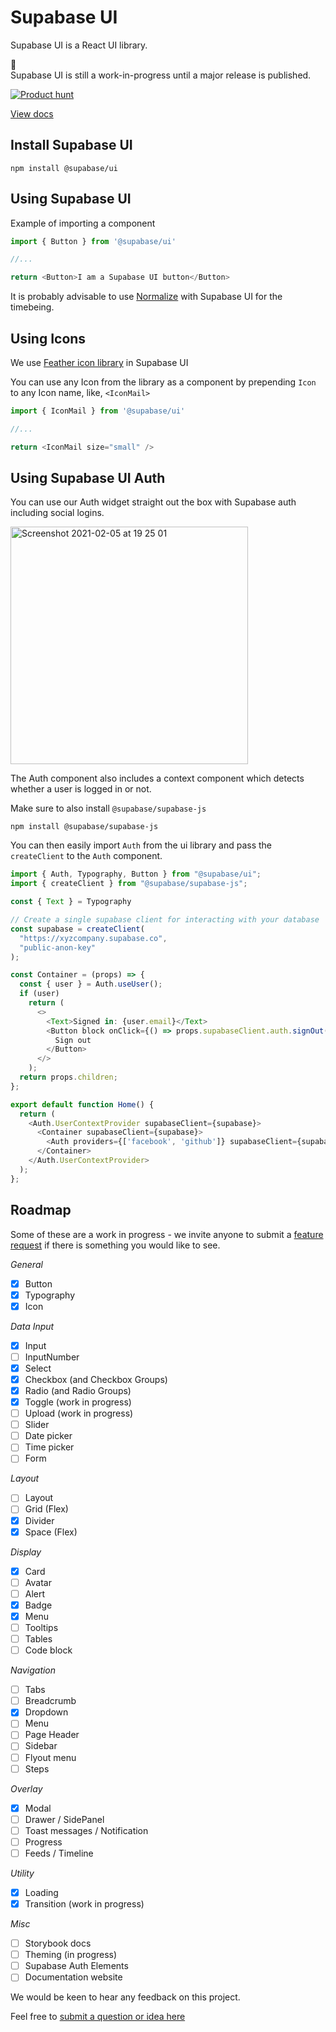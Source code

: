 # Supabase UI

Supabase UI is a React UI library.

🚧  
Supabase UI is still a work-in-progress until a major release is published.

[![Product hunt](https://api.producthunt.com/widgets/embed-image/v1/featured.svg?post_id=290768&theme=light)](https://www.producthunt.com/posts/supabase-ui)


[View docs](https://ui.supabase.com)

## Install Supabase UI

```cli
npm install @supabase/ui
```

## Using Supabase UI

Example of importing a component

```js
import { Button } from '@supabase/ui'

//...

return <Button>I am a Supabase UI button</Button>
```

It is probably advisable to use [Normalize](https://github.com/sindresorhus/modern-normalize) with Supabase UI for the timebeing.

## Using Icons

We use [Feather icon library](https://feathericons.com/) in Supabase UI

You can use any Icon from the library as a component by prepending `Icon` to any Icon name, like, `<IconMail>`

```js
import { IconMail } from '@supabase/ui'

//...

return <IconMail size="small" />
```

## Using Supabase UI Auth

You can use our Auth widget straight out the box with Supabase auth including social logins.

<img width="380" alt="Screenshot 2021-02-05 at 19 25 01" src="https://user-images.githubusercontent.com/8291514/107029572-32f72d00-67ea-11eb-982e-e737f052eea1.png">


The Auth component also includes a context component which detects whether a user is logged in or not.

Make sure to also install `@supabase/supabase-js`

```cli
npm install @supabase/supabase-js
```

You can then easily import `Auth` from the ui library and pass the `createClient` to the `Auth` component.

```js
import { Auth, Typography, Button } from "@supabase/ui";
import { createClient } from "@supabase/supabase-js";

const { Text } = Typography

// Create a single supabase client for interacting with your database
const supabase = createClient(
  "https://xyzcompany.supabase.co",
  "public-anon-key"
);

const Container = (props) => {
  const { user } = Auth.useUser();
  if (user)
    return (
      <>
        <Text>Signed in: {user.email}</Text>
        <Button block onClick={() => props.supabaseClient.auth.signOut()}>
          Sign out
        </Button>
      </>
    );
  return props.children;
};

export default function Home() {
  return (
    <Auth.UserContextProvider supabaseClient={supabase}>
      <Container supabaseClient={supabase}>
        <Auth providers={['facebook', 'github']} supabaseClient={supabase}/>
      </Container>
    </Auth.UserContextProvider>
  );
};
```

## Roadmap

Some of these are a work in progress - we invite anyone to submit a [feature request](https://github.com/supabase/ui/issues/new?labels=enhancement&template=2.Feature_request.md) if there is something you would like to see.

_General_

- [x] Button
- [x] Typography
- [x] Icon

_Data Input_

- [x] Input
- [ ] InputNumber
- [x] Select
- [x] Checkbox (and Checkbox Groups)
- [x] Radio (and Radio Groups)
- [x] Toggle (work in progress)
- [ ] Upload (work in progress)
- [ ] Slider
- [ ] Date picker
- [ ] Time picker
- [ ] Form

_Layout_

- [ ] Layout
- [ ] Grid (Flex)
- [x] Divider
- [x] Space (Flex)

_Display_

- [x] Card
- [ ] Avatar
- [ ] Alert
- [x] Badge
- [x] Menu
- [ ] Tooltips
- [ ] Tables
- [ ] Code block

_Navigation_

- [ ] Tabs
- [ ] Breadcrumb
- [x] Dropdown
- [ ] Menu
- [ ] Page Header
- [ ] Sidebar
- [ ] Flyout menu
- [ ] Steps

_Overlay_

- [x] Modal
- [ ] Drawer / SidePanel
- [ ] Toast messages / Notification
- [ ] Progress
- [ ] Feeds / Timeline

_Utility_

- [x] Loading
- [x] Transition (work in progress)

_Misc_

- [ ] Storybook docs
- [ ] Theming (in progress)
- [ ] Supabase Auth Elements
- [ ] Documentation website

We would be keen to hear any feedback on this project.

Feel free to [submit a question or idea here](https://github.com/supabase/supabase/discussions/category_choices)
